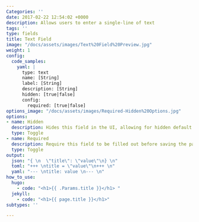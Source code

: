 ```yaml
---
Categories: ''
date: 2017-02-22 12:54:02 +0000
description: Allows users to enter a single-line of text
tags: ''
type: fields
title: Text Field
image: "/docs/assets/images/Text%20Field%20Preview.jpg"
weight: 1
config:
  code_samples:
    yaml: |
      type: text
      name: [String]
      label: [String]
      description: [String]
      hidden: [true|false]
      config:
        required: [true|false]
options_image: "/docs/assets/images/Required-Hidden%20Options.jpg"
options:
- name: Hidden
  description: Hides this field in the UI, allowing for hidden default values.
  type: Toggle
- name: Required
  description: Require this field to be filled out before saving the page.
  type: Toggle
output:
  json: "{ \n  \"title\": \"value\"\n} \n"
  toml: "+++ \ntitle = \"value\"\n+++ \n"
  yaml: "--- \ntitle: value \n--- \n"
how_to_use:
  hugo: 
    - code: "<h1>{{ .Params.title }}</h1> "
  jekyll: 
    - code: "<h1>{{ page.title }}</h1>"
subtypes: ''

---
```

